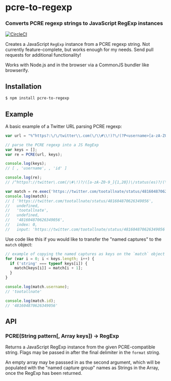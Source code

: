 pcre-to-regexp
==============
### Converts PCRE regexp strings to JavaScript RegExp instances
[![CircleCI](https://circleci.com/gh/TooTallNate/pcre-to-regexp.svg?style=svg)](https://circleci.com/gh/TooTallNate/pcre-to-regexp)

Creates a JavaScript `RegExp` instance from a PCRE regexp string.
Not currently feature-complete, but works enough for my needs. Send
pull requests for additional functionality!

Works with Node.js and in the browser via a CommonJS bundler like browserify.


Installation
------------

``` bash
$ npm install pcre-to-regexp
```

Example
-------

A basic example of a Twitter URL parsing PCRE regexp:

``` js
var url = "%^https?:\/\/twitter\\.com(\/\\#\\!)?\/(?P<username>[a-zA-Z0-9_]{1,20})\\\/status(es)?\/(?P<id>\\d+)\/?$%ig";

// parse the PCRE regexp into a JS RegExp
var keys = [];
var re = PCRE(url, keys);

console.log(keys);
// [ , 'username', , 'id' ]

console.log(re);
// /^https?://twitter\.com(/\#\!)?/([a-zA-Z0-9_]{1,20})\/status(es)?/(\d+)/?$/gi

var match = re.exec('https://twitter.com/tootallnate/status/481604870626349056');
console.log(match);
// [ 'https://twitter.com/tootallnate/status/481604870626349056',
//   undefined,
//   'tootallnate',
//   undefined,
//   '481604870626349056',
//   index: 0,
//   input: 'https://twitter.com/tootallnate/status/481604870626349056' ]
```

Use code like this if you would like to transfer the "named captures" to the
`match` object:

``` js
// example of copying the named captures as keys on the `match` object
for (var i = 0; i < keys.length; i++) {
  if ('string' === typeof keys[i]) {
    match[keys[i]] = match[i + 1];
  }
}

console.log(match.username);
// 'tootallnate'

console.log(match.id);
// '481604870626349056'
```

API
---

### PCRE(String pattern[, Array keys]) → RegExp

Returns a JavaScript RegExp instance from the given PCRE-compatible string.
Flags may be passed in after the final delimiter in the `format` string.

An empty array may be passsed in as the second argument, which will be
populated with the "named capture group" names as Strings in the Array,
once the RegExp has been returned.
